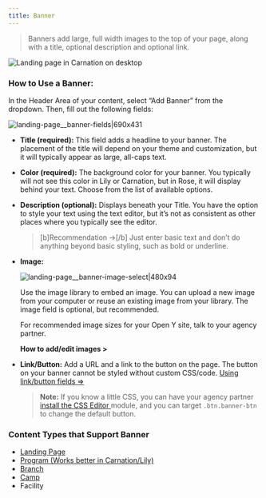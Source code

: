 ```yaml
---
title: Banner
---
```


> Banners add large, full width images to the top of your page, along with a title, optional description and optional link.

![Landing page in Carnation on desktop](upload://dXgFCQyM5QmNRf3C8Hlg66Btbxc.jpeg)

### How to Use a Banner:

In the Header Area of your content, select “Add Banner” from the dropdown. Then, fill out the following fields:

![landing-page__banner-fields|690x431](upload://xUbANfl6Ye5jocluuwBTiQyW5R8.gif)

* **Title (required):** This field adds a headline to your banner. The placement of the title will depend on your theme and customization, but it will typically appear as large, all-caps text.

* **Color (required):** The background color for your banner. You typically will not see this color in Lily or Carnation, but in Rose, it will display behind your text. Choose from the list of available options.

* **Description (optional):** Displays beneath your Title. You have the option to style your text using the text editor, but it’s not as consistent as other places where you typically see the editor.

  >[b]Recommendation ->[/b] Just enter basic text and don’t do anything beyond basic styling, such as bold or underline.

* **Image:**

  ![landing-page__banner-image-select|480x94](upload://3sSzX2tN1MLavjpM1pDSK3gsFEC.gif)

  Use the image library to embed an image. You can upload a new image from your computer or reuse an existing image from your library. The image field is optional, but recommended.

  For recommended image sizes for your Open Y site, talk to your agency partner.

  **How to add/edit images >**

* **Link/Button:** Add a URL and a link to the button on the page. The button on your banner cannot be styled without custom CSS/code. [Using link/button fields ⇒](https://community.openymca.org/t/video-tutorials-for-images-and-documents/738)

  > **Note:** If you know a little CSS, you can have your agency partner [install the CSS Editor ](https://www.drupal.org/project/css_editor)module, and you can target `.btn.banner-btn` to change the default button.

### Content Types that Support Banner

* [Landing Page](../content-types/landing-page.md)
* [Program (Works better in Carnation/Lily)](../content-types/program.md)
* [Branch](../content-types/branch.md)
* [Camp](../content-types/camp.md)
* Facility